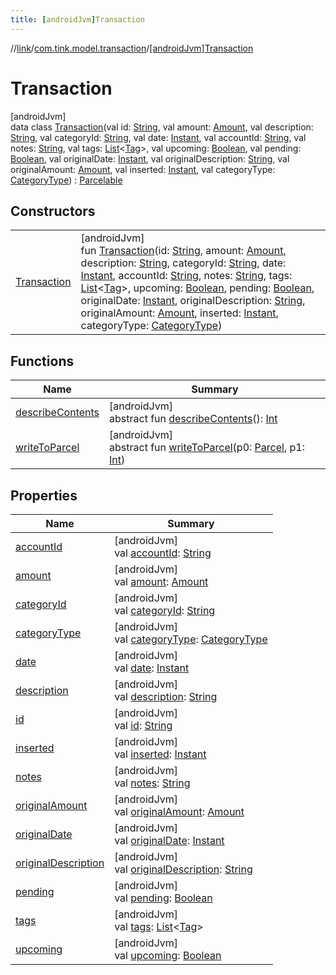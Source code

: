 ```yaml
---
title: [androidJvm]Transaction
---
```

//[link](../../../index.html)/[com.tink.model.transaction](../index.html)/[[androidJvm]Transaction](index.html)



# Transaction



[androidJvm]\
data class [Transaction](index.html)(val id: [String](https://kotlinlang.org/api/latest/jvm/stdlib/kotlin/-string/index.html), val amount: [Amount](../../com.tink.model.misc/[android-jvm]-amount/index.html), val description: [String](https://kotlinlang.org/api/latest/jvm/stdlib/kotlin/-string/index.html), val categoryId: [String](https://kotlinlang.org/api/latest/jvm/stdlib/kotlin/-string/index.html), val date: [Instant](https://developer.android.com/reference/kotlin/java/time/Instant.html), val accountId: [String](https://kotlinlang.org/api/latest/jvm/stdlib/kotlin/-string/index.html), val notes: [String](https://kotlinlang.org/api/latest/jvm/stdlib/kotlin/-string/index.html), val tags: [List](https://kotlinlang.org/api/latest/jvm/stdlib/kotlin.collections/-list/index.html)&lt;[Tag](../[android-jvm]-tag/index.html)&gt;, val upcoming: [Boolean](https://kotlinlang.org/api/latest/jvm/stdlib/kotlin/-boolean/index.html), val pending: [Boolean](https://kotlinlang.org/api/latest/jvm/stdlib/kotlin/-boolean/index.html), val originalDate: [Instant](https://developer.android.com/reference/kotlin/java/time/Instant.html), val originalDescription: [String](https://kotlinlang.org/api/latest/jvm/stdlib/kotlin/-string/index.html), val originalAmount: [Amount](../../com.tink.model.misc/[android-jvm]-amount/index.html), val inserted: [Instant](https://developer.android.com/reference/kotlin/java/time/Instant.html), val categoryType: [CategoryType](../[android-jvm]-category-type/index.html)) : [Parcelable](https://developer.android.com/reference/kotlin/android/os/Parcelable.html)



## Constructors


| | |
|---|---|
| [Transaction](-transaction.html) | [androidJvm]<br>fun [Transaction](-transaction.html)(id: [String](https://kotlinlang.org/api/latest/jvm/stdlib/kotlin/-string/index.html), amount: [Amount](../../com.tink.model.misc/[android-jvm]-amount/index.html), description: [String](https://kotlinlang.org/api/latest/jvm/stdlib/kotlin/-string/index.html), categoryId: [String](https://kotlinlang.org/api/latest/jvm/stdlib/kotlin/-string/index.html), date: [Instant](https://developer.android.com/reference/kotlin/java/time/Instant.html), accountId: [String](https://kotlinlang.org/api/latest/jvm/stdlib/kotlin/-string/index.html), notes: [String](https://kotlinlang.org/api/latest/jvm/stdlib/kotlin/-string/index.html), tags: [List](https://kotlinlang.org/api/latest/jvm/stdlib/kotlin.collections/-list/index.html)&lt;[Tag](../[android-jvm]-tag/index.html)&gt;, upcoming: [Boolean](https://kotlinlang.org/api/latest/jvm/stdlib/kotlin/-boolean/index.html), pending: [Boolean](https://kotlinlang.org/api/latest/jvm/stdlib/kotlin/-boolean/index.html), originalDate: [Instant](https://developer.android.com/reference/kotlin/java/time/Instant.html), originalDescription: [String](https://kotlinlang.org/api/latest/jvm/stdlib/kotlin/-string/index.html), originalAmount: [Amount](../../com.tink.model.misc/[android-jvm]-amount/index.html), inserted: [Instant](https://developer.android.com/reference/kotlin/java/time/Instant.html), categoryType: [CategoryType](../[android-jvm]-category-type/index.html)) |


## Functions


| Name | Summary |
|---|---|
| [describeContents](../../com.tink.service.provider/[android-jvm]-provider-filter/index.html#-1578325224%2FFunctions%2F-812656150) | [androidJvm]<br>abstract fun [describeContents](../../com.tink.service.provider/[android-jvm]-provider-filter/index.html#-1578325224%2FFunctions%2F-812656150)(): [Int](https://kotlinlang.org/api/latest/jvm/stdlib/kotlin/-int/index.html) |
| [writeToParcel](../../com.tink.service.provider/[android-jvm]-provider-filter/index.html#-1754457655%2FFunctions%2F-812656150) | [androidJvm]<br>abstract fun [writeToParcel](../../com.tink.service.provider/[android-jvm]-provider-filter/index.html#-1754457655%2FFunctions%2F-812656150)(p0: [Parcel](https://developer.android.com/reference/kotlin/android/os/Parcel.html), p1: [Int](https://kotlinlang.org/api/latest/jvm/stdlib/kotlin/-int/index.html)) |


## Properties


| Name | Summary |
|---|---|
| [accountId](account-id.html) | [androidJvm]<br>val [accountId](account-id.html): [String](https://kotlinlang.org/api/latest/jvm/stdlib/kotlin/-string/index.html) |
| [amount](amount.html) | [androidJvm]<br>val [amount](amount.html): [Amount](../../com.tink.model.misc/[android-jvm]-amount/index.html) |
| [categoryId](category-id.html) | [androidJvm]<br>val [categoryId](category-id.html): [String](https://kotlinlang.org/api/latest/jvm/stdlib/kotlin/-string/index.html) |
| [categoryType](category-type.html) | [androidJvm]<br>val [categoryType](category-type.html): [CategoryType](../[android-jvm]-category-type/index.html) |
| [date](date.html) | [androidJvm]<br>val [date](date.html): [Instant](https://developer.android.com/reference/kotlin/java/time/Instant.html) |
| [description](description.html) | [androidJvm]<br>val [description](description.html): [String](https://kotlinlang.org/api/latest/jvm/stdlib/kotlin/-string/index.html) |
| [id](id.html) | [androidJvm]<br>val [id](id.html): [String](https://kotlinlang.org/api/latest/jvm/stdlib/kotlin/-string/index.html) |
| [inserted](inserted.html) | [androidJvm]<br>val [inserted](inserted.html): [Instant](https://developer.android.com/reference/kotlin/java/time/Instant.html) |
| [notes](notes.html) | [androidJvm]<br>val [notes](notes.html): [String](https://kotlinlang.org/api/latest/jvm/stdlib/kotlin/-string/index.html) |
| [originalAmount](original-amount.html) | [androidJvm]<br>val [originalAmount](original-amount.html): [Amount](../../com.tink.model.misc/[android-jvm]-amount/index.html) |
| [originalDate](original-date.html) | [androidJvm]<br>val [originalDate](original-date.html): [Instant](https://developer.android.com/reference/kotlin/java/time/Instant.html) |
| [originalDescription](original-description.html) | [androidJvm]<br>val [originalDescription](original-description.html): [String](https://kotlinlang.org/api/latest/jvm/stdlib/kotlin/-string/index.html) |
| [pending](pending.html) | [androidJvm]<br>val [pending](pending.html): [Boolean](https://kotlinlang.org/api/latest/jvm/stdlib/kotlin/-boolean/index.html) |
| [tags](tags.html) | [androidJvm]<br>val [tags](tags.html): [List](https://kotlinlang.org/api/latest/jvm/stdlib/kotlin.collections/-list/index.html)&lt;[Tag](../[android-jvm]-tag/index.html)&gt; |
| [upcoming](upcoming.html) | [androidJvm]<br>val [upcoming](upcoming.html): [Boolean](https://kotlinlang.org/api/latest/jvm/stdlib/kotlin/-boolean/index.html) |

